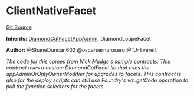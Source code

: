 # ClientNativeFacet
[Git Source](https://github.com/thrackle-io/forte-rules-engine/blob/90e2ae1d7df03e5dac710c7ae0a8dd87e3b8b119/src/client/token/handler/common/ClientNativeFacet.sol)

**Inherits:**
[DiamondCutFacetAppAdmin](/src/client/token/handler/common/DiamondCutFacetAppAdmin.sol/contract.DiamondCutFacetAppAdmin.md), DiamondLoupeFacet

**Author:**
@ShaneDuncan602 @oscarsernarosero @TJ-Everett

*The code for this comes from Nick Mudge's sample contracts.
This contract uses a custom DiamondCutFacet lib that uses the appAdminOrOnlyOwnerModifier for upgrades to facets.
This contract is also for the deploy scripts can still use Foundry's vm.getCode operation to pull the function selectors for the facets.*


